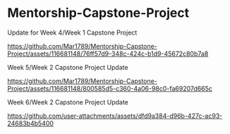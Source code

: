 # Mentorship-Capstone-Project

Update for Week 4/Week 1 Capstone Project



https://github.com/Mar1789/Mentorship-Capstone-Project/assets/116681148/76ff57d9-348c-424c-b1d9-45672c80b7a8

Week 5/Week 2 Capstone Project Update


https://github.com/Mar1789/Mentorship-Capstone-Project/assets/116681148/800585d5-c360-4a06-98c0-fa69207d665c

Week 6/Week 2 Capstone Project Update


https://github.com/user-attachments/assets/dfd9a384-d96b-427c-ac93-24683b4b5400

